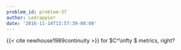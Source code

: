 ```yaml
---
problem_id: problem-37
author: Ledrappier
date: '2016-11-14T13:57:39-08:00'
---
```

{{< cite newhouse1989continuity >}} for $C^\infty $ metrics, right?

